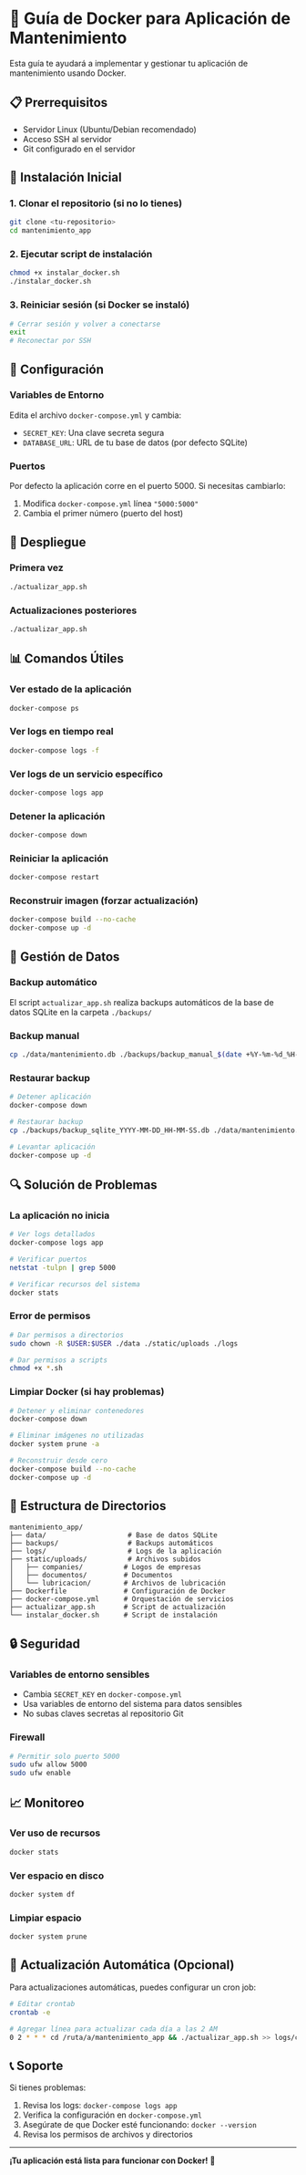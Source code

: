 # 🐳 Guía de Docker para Aplicación de Mantenimiento

Esta guía te ayudará a implementar y gestionar tu aplicación de mantenimiento usando Docker.

## 📋 Prerrequisitos

- Servidor Linux (Ubuntu/Debian recomendado)
- Acceso SSH al servidor
- Git configurado en el servidor

## 🚀 Instalación Inicial

### 1. Clonar el repositorio (si no lo tienes)
```bash
git clone <tu-repositorio>
cd mantenimiento_app
```

### 2. Ejecutar script de instalación
```bash
chmod +x instalar_docker.sh
./instalar_docker.sh
```

### 3. Reiniciar sesión (si Docker se instaló)
```bash
# Cerrar sesión y volver a conectarse
exit
# Reconectar por SSH
```

## 🔧 Configuración

### Variables de Entorno
Edita el archivo `docker-compose.yml` y cambia:
- `SECRET_KEY`: Una clave secreta segura
- `DATABASE_URL`: URL de tu base de datos (por defecto SQLite)

### Puertos
Por defecto la aplicación corre en el puerto 5000. Si necesitas cambiarlo:
1. Modifica `docker-compose.yml` línea `"5000:5000"`
2. Cambia el primer número (puerto del host)

## 🚀 Despliegue

### Primera vez
```bash
./actualizar_app.sh
```

### Actualizaciones posteriores
```bash
./actualizar_app.sh
```

## 📊 Comandos Útiles

### Ver estado de la aplicación
```bash
docker-compose ps
```

### Ver logs en tiempo real
```bash
docker-compose logs -f
```

### Ver logs de un servicio específico
```bash
docker-compose logs app
```

### Detener la aplicación
```bash
docker-compose down
```

### Reiniciar la aplicación
```bash
docker-compose restart
```

### Reconstruir imagen (forzar actualización)
```bash
docker-compose build --no-cache
docker-compose up -d
```

## 💾 Gestión de Datos

### Backup automático
El script `actualizar_app.sh` realiza backups automáticos de la base de datos SQLite en la carpeta `./backups/`

### Backup manual
```bash
cp ./data/mantenimiento.db ./backups/backup_manual_$(date +%Y-%m-%d_%H-%M-%S).db
```

### Restaurar backup
```bash
# Detener aplicación
docker-compose down

# Restaurar backup
cp ./backups/backup_sqlite_YYYY-MM-DD_HH-MM-SS.db ./data/mantenimiento.db

# Levantar aplicación
docker-compose up -d
```

## 🔍 Solución de Problemas

### La aplicación no inicia
```bash
# Ver logs detallados
docker-compose logs app

# Verificar puertos
netstat -tulpn | grep 5000

# Verificar recursos del sistema
docker stats
```

### Error de permisos
```bash
# Dar permisos a directorios
sudo chown -R $USER:$USER ./data ./static/uploads ./logs

# Dar permisos a scripts
chmod +x *.sh
```

### Limpiar Docker (si hay problemas)
```bash
# Detener y eliminar contenedores
docker-compose down

# Eliminar imágenes no utilizadas
docker system prune -a

# Reconstruir desde cero
docker-compose build --no-cache
docker-compose up -d
```

## 📁 Estructura de Directorios

```
mantenimiento_app/
├── data/                    # Base de datos SQLite
├── backups/                 # Backups automáticos
├── logs/                    # Logs de la aplicación
├── static/uploads/          # Archivos subidos
│   ├── companies/          # Logos de empresas
│   ├── documentos/         # Documentos
│   └── lubricacion/        # Archivos de lubricación
├── Dockerfile              # Configuración de Docker
├── docker-compose.yml      # Orquestación de servicios
├── actualizar_app.sh       # Script de actualización
└── instalar_docker.sh      # Script de instalación
```

## 🔒 Seguridad

### Variables de entorno sensibles
- Cambia `SECRET_KEY` en `docker-compose.yml`
- Usa variables de entorno del sistema para datos sensibles
- No subas claves secretas al repositorio Git

### Firewall
```bash
# Permitir solo puerto 5000
sudo ufw allow 5000
sudo ufw enable
```

## 📈 Monitoreo

### Ver uso de recursos
```bash
docker stats
```

### Ver espacio en disco
```bash
docker system df
```

### Limpiar espacio
```bash
docker system prune
```

## 🔄 Actualización Automática (Opcional)

Para actualizaciones automáticas, puedes configurar un cron job:

```bash
# Editar crontab
crontab -e

# Agregar línea para actualizar cada día a las 2 AM
0 2 * * * cd /ruta/a/mantenimiento_app && ./actualizar_app.sh >> logs/cron.log 2>&1
```

## 📞 Soporte

Si tienes problemas:
1. Revisa los logs: `docker-compose logs app`
2. Verifica la configuración en `docker-compose.yml`
3. Asegúrate de que Docker esté funcionando: `docker --version`
4. Revisa los permisos de archivos y directorios

---

**¡Tu aplicación está lista para funcionar con Docker! 🎉** 